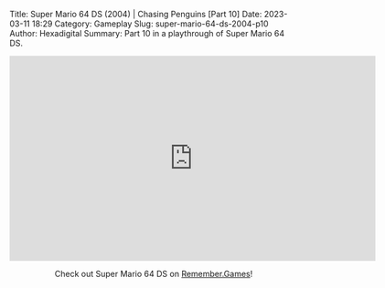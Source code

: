 Title: Super Mario 64 DS (2004) | Chasing Penguins [Part 10]
Date: 2023-03-11 18:29
Category: Gameplay
Slug: super-mario-64-ds-2004-p10
Author: Hexadigital
Summary: Part 10 in a playthrough of Super Mario 64 DS.

<center><iframe src="https://www.youtube.com/embed/VhypHx_qt00?feature=oembed" allow="accelerometer; autoplay; encrypted-media; gyroscope; picture-in-picture" width="640" height="360" frameborder="0"></iframe>

Check out Super Mario 64 DS on [Remember.Games](https://remember.games/game/2250/super-mario-64-ds/)!</center>

